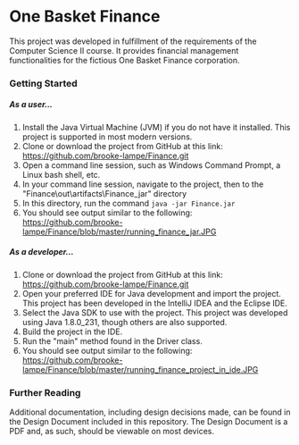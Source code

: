 # One Basket Finance
This project was developed in fulfillment of the requirements of the Computer Science II course. It provides financial management functionalities for the fictious One Basket Finance corporation.

### Getting Started
##### As a user...
1. Install the Java Virtual Machine (JVM) if you do not have it installed. This project is supported in most modern versions.
2. Clone or download the project from GitHub at this link: https://github.com/brooke-lampe/Finance.git
3. Open a command line session, such as Windows Command Prompt, a Linux bash shell, etc.
4. In your command line session, navigate to the project, then to the "Finance\out\artifacts\Finance_jar" directory
5. In this directory, run the command ``java -jar Finance.jar``
6. You should see output similar to the following: https://github.com/brooke-lampe/Finance/blob/master/running_finance_jar.JPG

##### As a developer...
1. Clone or download the project from GitHub at this link: https://github.com/brooke-lampe/Finance.git
2. Open your preferred IDE for Java development and import the project. This project has been developed in the IntelliJ IDEA and the Eclipse IDE.
3. Select the Java SDK to use with the project. This project was developed using Java 1.8.0_231, though others are also supported.
4. Build the project in the IDE.
5. Run the "main" method found in the Driver class.
6. You should see output similar to the following: https://github.com/brooke-lampe/Finance/blob/master/running_finance_project_in_ide.JPG

### Further Reading
Additional documentation, including design decisions made, can be found in the Design Document included in this repository. The Design Document is a PDF and, as such, should be viewable on most devices.
